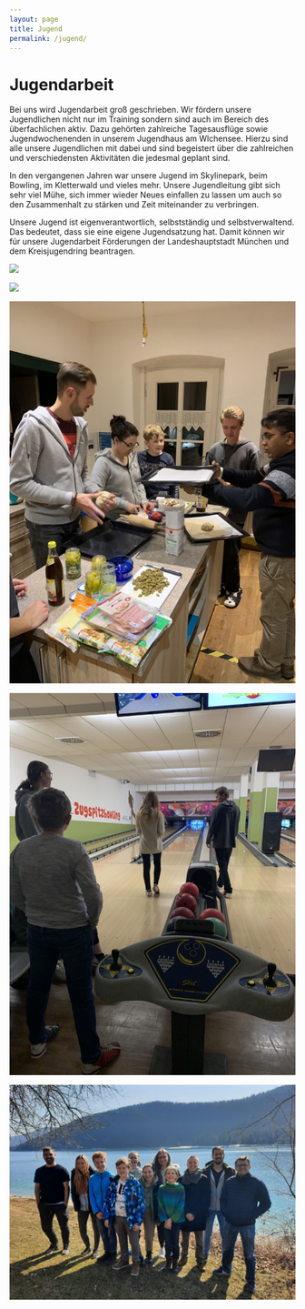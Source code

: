 ```yaml
---
layout: page
title: Jugend
permalink: /jugend/
---
```

# Jugendarbeit

Bei uns wird Jugendarbeit groß geschrieben. Wir fördern unsere Jugendlichen nicht nur im Training sondern sind auch im Bereich des überfachlichen aktiv. Dazu gehörten zahlreiche Tagesausflüge sowie Jugendwochenenden in unserem Jugendhaus am Wlchensee. Hierzu sind alle unsere Jugendlichen mit dabei und sind begeistert über die zahlreichen und verschiedensten Aktivitäten die jedesmal geplant sind.

In den vergangenen Jahren war unsere Jugend im Skylinepark, beim Bowling, im Kletterwald und vieles mehr. Unsere Jugendleitung gibt sich sehr viel Mühe, sich immer wieder Neues einfallen zu lassen um auch so den Zusammenhalt zu stärken und Zeit miteinander zu verbringen. 

Unsere Jugend ist eigenverantwortlich, selbstständig und selbstverwaltend. Das bedeutet, dass sie eine eigene Jugendsatzung hat. Damit können wir für unsere Jugendarbeit Förderungen der Landeshauptstadt München und dem Kreisjugendring beantragen.

![](/images/uploads/dsc03408.jpg)

![](/images/uploads/dsc03401.jpg)

![](/images/uploads/img_0070.jpeg)

![](/images/uploads/img_0241.jpeg)

![](/images/uploads/img-20220320-wa0030.jpg)
